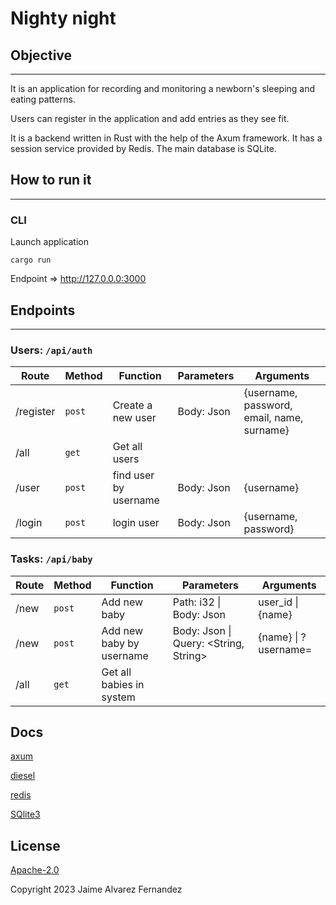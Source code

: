 # Nighty night

## Objective

---
It is an application for recording and monitoring a newborn's sleeping and eating patterns.

Users can register in the application and add entries as they see fit.

It is a backend written in Rust with the help of the Axum framework.
It has a session service provided by Redis. The main database is SQLite.

## How to run it

---

### CLI

Launch application

`cargo run`

Endpoint => <http://127.0.0.0:3000>

## Endpoints

 ---

### Users: `/api/auth`

| Route     | Method | Function              | Parameters | Arguments                                  |
| --------- | ------ | --------------------- | ---------- | ------------------------------------------ |
| /register | `post` | Create a new user     | Body: Json | {username, password, email, name, surname} |
| /all      | `get`  | Get all users         |
| /user     | `post` | find user by username | Body: Json | {username}                                 |
| /login    | `post` | login user            | Body: Json | {username, password}                       |

### Tasks: `/api/baby`

| Route      | Method | Function                 | Parameters                            | Arguments            |
| ---------- | ------ | ------------------------ | ------------------------------------- | -------------------- |
| /new       | `post` | Add new baby             | Path: i32 \| Body: Json               | user_id \| {name}    |
| /new       | `post` | Add new baby by username | Body: Json \| Query: <String, String> | {name} \| ?username= |
| /all       | `get`  | Get all babies in system |                                       |                      |

## Docs

[axum](https://docs.rs/axum/latest/axum/)

[diesel](https://docs.rs/diesel/latest/diesel/)

[redis](https://redis.io/)

[SQlite3](https://sqlite.org/index.html)

## License

[Apache-2.0](http://www.apache.org/licenses/LICENSE-2.0)

Copyright 2023 Jaime Alvarez Fernandez
